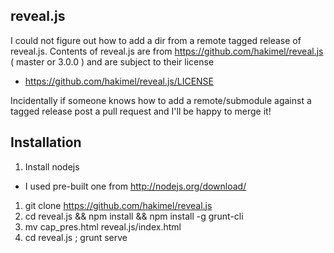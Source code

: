 ## reveal.js

I could not figure out how to add a dir from a remote tagged release
of reveal.js. Contents of reveal.js are from
https://github.com/hakimel/reveal.js ( master or 3.0.0 ) and are subject to
their license
  - https://github.com/hakimel/reveal.js/LICENSE

Incidentally if someone knows how to add a remote/submodule against
a tagged release post a pull request and I'll be happy to merge it!

## Installation

1. Install nodejs
  * I used pre-built one from http://nodejs.org/download/
1. git clone https://github.com/hakimel/reveal.js
1. cd reveal.js && npm install && npm install -g grunt-cli
1. mv cap_pres.html reveal.js/index.html
1. cd reveal.js ; grunt serve
